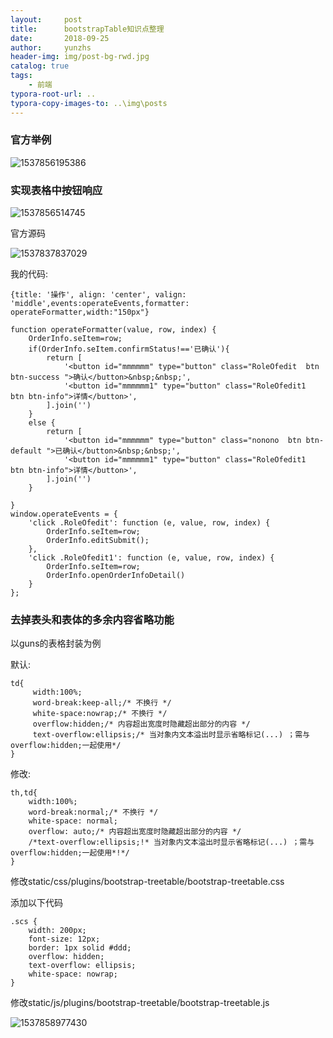 ```yaml
---
layout:     post
title:      bootstrapTable知识点整理
date:       2018-09-25
author:     yunzhs
header-img: img/post-bg-rwd.jpg
catalog: true
tags:
    - 前端
typora-root-url: ..
typora-copy-images-to: ..\img\posts
---
```


### 官方举例

![1537856195386](/img/posts/1537856195386.png)

### 实现表格中按钮响应

![1537856514745](/img/posts/1537856514745.png)

官方源码

![1537837837029](/img/posts/1537837837029.png)

我的代码:

```
{title: '操作', align: 'center', valign: 'middle',events:operateEvents,formatter: operateFormatter,width:"150px"}
```

```
function operateFormatter(value, row, index) {
    OrderInfo.seItem=row;
    if(OrderInfo.seItem.confirmStatus!=='已确认'){
        return [
            '<button id="mmmmmm" type="button" class="RoleOfedit  btn btn-success ">确认</button>&nbsp;&nbsp;',
            '<button id="mmmmmm1" type="button" class="RoleOfedit1  btn btn-info">详情</button>',
        ].join('')
    }
    else {
        return [
            '<button id="mmmmmm" type="button" class="nonono  btn btn-default ">已确认</button>&nbsp;&nbsp;',
            '<button id="mmmmmm1" type="button" class="RoleOfedit1  btn btn-info">详情</button>',
        ].join('')
    }

}
window.operateEvents = {
    'click .RoleOfedit': function (e, value, row, index) {
        OrderInfo.seItem=row;
        OrderInfo.editSubmit();
    },
    'click .RoleOfedit1': function (e, value, row, index) {
        OrderInfo.seItem=row;
        OrderInfo.openOrderInfoDetail()
    }
};
```

### 去掉表头和表体的多余内容省略功能

以guns的表格封装为例

默认:

```
td{  
     width:100%;  
     word-break:keep-all;/* 不换行 */  
     white-space:nowrap;/* 不换行 */  
     overflow:hidden;/* 内容超出宽度时隐藏超出部分的内容 */  
     text-overflow:ellipsis;/* 当对象内文本溢出时显示省略标记(...) ；需与overflow:hidden;一起使用*/  
}
```

修改:

```
th,td{
    width:100%;
    word-break:normal;/* 不换行 */
    white-space: normal;
    overflow: auto;/* 内容超出宽度时隐藏超出部分的内容 */
    /*text-overflow:ellipsis;!* 当对象内文本溢出时显示省略标记(...) ；需与overflow:hidden;一起使用*!*/
}
```

修改static/css/plugins/bootstrap-treetable/bootstrap-treetable.css

添加以下代码

```
.scs {
    width: 200px;
    font-size: 12px;
    border: 1px solid #ddd;
    overflow: hidden;
    text-overflow: ellipsis;
    white-space: nowrap;
}
```

修改static/js/plugins/bootstrap-treetable/bootstrap-treetable.js

![1537858977430](/img/posts/1537858977430.png)